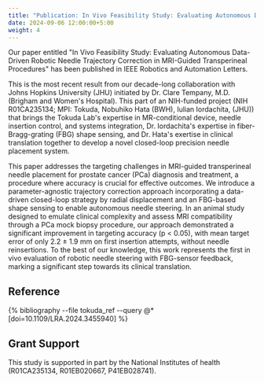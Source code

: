 ```yaml
---
title: "Publication: In Vivo Feasibility Study: Evaluating Autonomous Data-Driven Robotic Needle Trajectory Correction in MRI-Guided Transperineal Procedures"
date: 2024-09-06 12:00:00+5:00
weight: 4
---
```


Our paper entitled "In Vivo Feasibility Study: Evaluating Autonomous Data-Driven Robotic Needle Trajectory Correction in MRI-Guided Transperineal Procedures"
has been published in IEEE Robotics and Automation Letters.

This is the most recent result from our decade-long collaboration with Johns Hopkins University (JHU) initiated by Dr. Clare Tempany, M.D. (Brigham and Women's Hospital). 
This part of an NIH-funded project (NIH R01CA235134; MPI: Tokuda, Nobuhiko Hata (BWH), Iulian Iordachita, (JHU)) that brings the Tokuda Lab's expertise in MR-conditional device, needle insertion control, and systems integration, Dr. Iordachita's expertise in fiber-Bragg-grating (FBG) shape sensing, and Dr. Hata's exertise in clinical translation together to develop a novel closed-loop precision needle placement system. 

This paper addresses the targeting challenges in MRI-guided transperineal needle placement for prostate cancer (PCa) diagnosis and treatment, a procedure where accuracy is crucial for effective outcomes. We introduce a parameter-agnostic trajectory correction approach incorporating a data-driven closed-loop strategy by radial displacement and an FBG-based shape sensing to enable autonomous needle steering. In an animal study designed to emulate clinical complexity and assess MRI compatibility through a PCa mock biopsy procedure, our approach demonstrated a significant improvement in targeting accuracy (p < 0.05), with mean target error of only 2.2 ± 1.9 mm on first insertion attempts, without needle reinsertions. To the best of our knowledge, this work represents the first in vivo evaluation of robotic needle steering with FBG-sensor feedback, marking a significant step towards its clinical translation.


## Reference
{% bibliography --file tokuda_ref --query @*[doi=10.1109/LRA.2024.3455940] %}

## Grant Support
 This study is supported in part by the National Institutes of health (R01CA235134, R01EB020667, P41EB028741).





